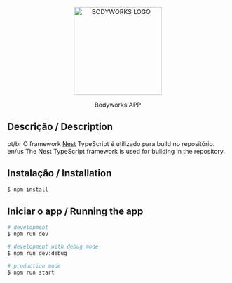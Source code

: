 <p align="center">
  <a href="http://nestjs.com/" target="blank"><img src="https://cdn.discordapp.com/attachments/706989572965400586/1177304601003835434/logo_1.png" width="200" alt="BODYWORKS LOGO" /></a>
</p>

[circleci-image]: https://img.shields.io/circleci/build/github/nestjs/nest/master?token=abc123def456
[circleci-url]: https://circleci.com/gh/nestjs/nest

  <p align="center">Bodyworks APP</p>

## Descrição / Description
pt/br
O framework [Nest](https://github.com/nestjs/nest) TypeScript é utilizado para build no repositório.
en/us
The Nest TypeScript framework is used for building in the repository.

## Instalação / Installation

```bash
$ npm install
```

## Iniciar o app / Running the app

```bash
# development
$ npm run dev

# development with debug mode
$ npm run dev:debug

# production mode
$ npm run start
```
